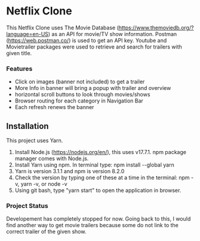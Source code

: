 # Netflix Clone

This Netflix Clone uses The Movie Database (https://www.themoviedb.org/?language=en-US) as an API for movie/TV show information. Postman (https://web.postman.co/) is used to get an API key. Youtube and Movietrailer packages were used to retrieve and search for trailers with given title.

### Features

- Click on images (banner not included) to get a trailer
- More Info in banner will bring a popup with trailer and overview
- horizontal scroll buttons to look through movies/shows
- Browser routing for each category in Navigation Bar
- Each refresh renews the banner

## Installation

This project uses Yarn.

1. Install Node.js (https://nodejs.org/en/), this uses v17.7.1. npm package manager comes with Node.js.
2. Install Yarn using npm. In terminal type: npm install --global yarn
3. Yarn is version 3.1.1 and npm is version 8.2.0
4. Check the version by typing one of these at a time in the terminal: npm -v, yarn -v, or node -v
5. Using git bash, type "yarn start" to open the application in browser.

### Project Status

Developement has completely stopped for now. Going back to this, I would find another way to get movie trailers because some do not link to the correct trailer of the given show.
